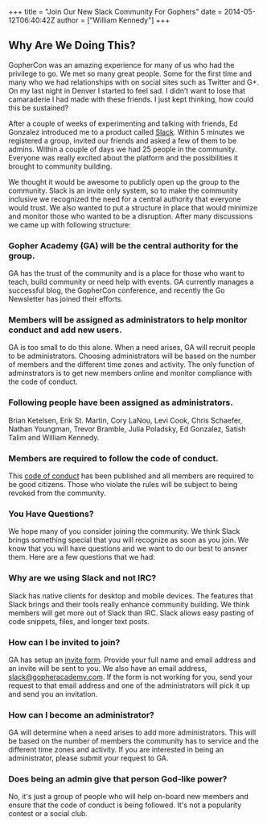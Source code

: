 +++
title = "Join Our New Slack Community For Gophers"
date = 2014-05-12T06:40:42Z
author = ["William Kennedy"]
+++

## Why Are We Doing This?

GopherCon was an amazing experience for many of us who had the privilege to go. We met so many great people. Some for the first time and many who we had relationships with on social sites such as Twitter and G+. On my last night in Denver I started to feel sad. I didn’t want to lose that camaraderie I had made with these friends. I just kept thinking, how could this be sustained?

After a couple of weeks of experimenting and talking with friends, Ed Gonzalez introduced me to a product called [Slack](https://slack.com/). Within 5 minutes we registered a group, invited our friends and asked a few of them to be admins. Within a couple of days we had 25 people in the community. Everyone was really excited about the platform and the possibilities it brought to community building.

We thought it would be awesome to publicly open up the group to the community. Slack is an invite only system, so to make the community inclusive we recognized the need for a central authority that everyone would trust. We also wanted to put a structure in place that would minimize and monitor those who wanted to be a disruption. After many discussions we came up with following structure:

### Gopher Academy (GA) will be the central authority for the group.

GA has the trust of the community and is a place for those who want to teach, build community or need help with events. GA currently manages a successful blog, the GopherCon conference, and recently the Go Newsletter has joined their efforts. 

### Members will be assigned as administrators to help monitor conduct and add new users.

GA is too small to do this alone. When a need arises, GA will recruit people to be administrators. Choosing administrators will be based on the number of members and the different time zones and activity.  The only function of adminstrators is to get new members online and monitor compliance with the code of conduct.

### Following people have been assigned as administrators.

Brian Ketelsen, Erik St. Martin, Cory LaNou, Levi Cook, Chris Schaefer, Nathan Youngman, Trevor Bramble, Julia Poladsky, Ed Gonzalez, Satish Talim and William Kennedy.

### Members are required to follow the code of conduct.

This [code of conduct](https://docs.google.com/document/d/1YO_xIZPhD1OsquKdCuAq-fFECs8b37wfhVRfnx3DjzM) has been published and all members are required to be good citizens. Those who violate the rules will be subject to being revoked from the community.

### You Have Questions?

We hope many of you consider joining the community. We think Slack brings something special that you will recognize as soon as you join. We know that you will have questions and we want to do our best to answer them. Here are a few questions that we had:

### Why are we using Slack and not IRC?
Slack has native clients for desktop and mobile devices. The features that Slack brings and their tools really enhance community building. We think members will get more out of Slack than IRC.  Slack allows easy pasting of code snippets, files, and longer text posts.

### How can I be invited to join?

GA has setup an [invite form](https://docs.google.com/forms/d/1Wk7Alq-lp9sgH3h___zMPmh4gAaghsGpnnsW0Pa_9Ik/viewform?fbzx=4754263898376949596#start=invite). Provide your full name and email address and an invite will be sent to you. We also have an email address, slack@gopheracademy.com. If the form is not working for you, send your request to that email address and one of the administrators will pick it up and send you an invitation.

### How can I become an administrator?

GA will determine when a need arises to add more administrators. This will be based on the number of members the community has to service and the different time zones and activity. If you are interested in being an administrator, please submit your request to GA.

### Does being an admin give that person God-like power?

No, it's just a group of people who will help on-board new members and ensure that the code of conduct is being followed. It's not a popularity contest or a social club.

